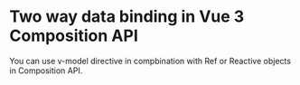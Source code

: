# Two way data binding in Vue 3 Composition API

You can use v-model directive in compbination with Ref or Reactive objects in Composition API.